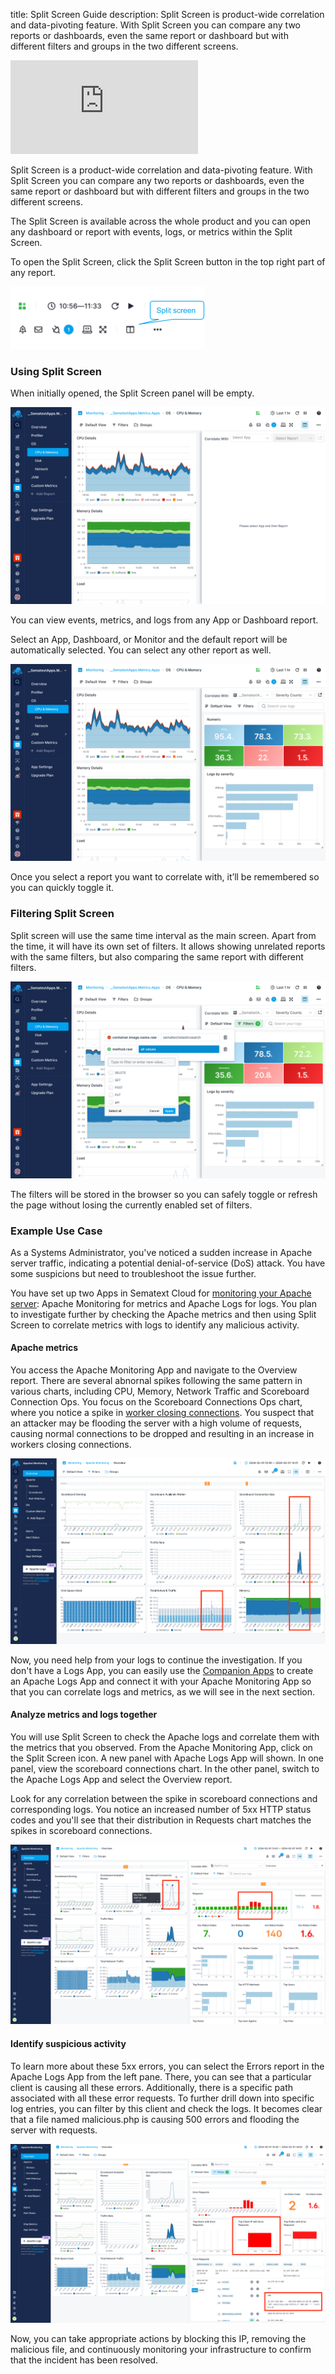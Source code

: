 title: Split Screen Guide
description: Split Screen is product-wide correlation and data-pivoting feature. With Split Screen you can compare any two reports or dashboards, even the same report or dashboard but with different filters and groups in the two different screens.

<div class="video_container">
<iframe src="https://www.youtube.com/embed/N3oXASgIt2E" 
frameborder="0" allow="autoplay; encrypted-media" 
allowfullscreen class="video"></iframe>
</div>


Split Screen is a product-wide correlation and data-pivoting feature. With Split Screen you can compare any two reports or dashboards, even the same report or dashboard but with different filters and groups in the two different screens.

The Split Screen is available across the whole product and you can open any dashboard or report with events, logs, or metrics within the Split Screen. 

To open the Split Screen, click the Split Screen button in the top right part of any report.

![Sematext Cloud Split Screen - Split Screen Button](../images/guide/split-screen/header-button.png)

### Using Split Screen

When initially opened, the Split Screen panel will be empty.

![Sematext Cloud Split Screen - Empty Split Screen](../images/guide/split-screen/empty.png)

You can view events, metrics, and logs from any App or Dashboard report.

Select an App, Dashboard, or Monitor and the default report will be automatically selected.
You can select any other report as well.

![Sematext Cloud Split Screen - Logs in Split Screen](../images/guide/split-screen/monitoring-logs.png)

Once you select a report you want to correlate with, it’ll be remembered so you can quickly toggle it.

### Filtering Split Screen

Split screen will use the same time interval as the main screen. Apart from the time, it will have its own set of filters.
It allows showing unrelated reports with the same filters, but also comparing the same report with different filters.

![Sematext Cloud Split Screen - Filters in Split Screen](../images/guide/split-screen/filters.png)

The filters will be stored in the browser so you can safely toggle or refresh the page without losing the currently enabled set of filters.

### Example Use Case

As a Systems Administrator, you've noticed a sudden increase in Apache server traffic, indicating a potential denial-of-service (DoS) attack. You have some suspicions but need to troubleshoot the issue further.

You have set up two Apps in Sematext Cloud for [monitoring your Apache server](https://sematext.com/docs/integration/apache-integration/): Apache Monitoring for metrics and Apache Logs for logs. You plan to investigate further by checking the Apache metrics and then using Split Screen to correlate metrics with logs to identify any malicious activity.

#### Apache metrics

You access the Apache Monitoring App and navigate to the Overview report. There are several abnornal spikes following the same pattern in various charts, including CPU, Memory, Network Traffic and Scoreboard Connection Ops. You focus on the Scoreboard Connections Ops chart, where you notice a spike in [worker closing connections](https://sematext.com/docs/integration/apache-integration/#apache-metrics). You suspect that an attacker may be flooding the server with a high volume of requests, causing normal connections to be dropped and resulting in an increase in workers closing connections.

![Sematext Cloud Split Screen Example](../images/guide/split-screen/apache-spikes.png)

Now, you need help from your logs to continue the investigation. If you don't have a Logs App, you can easily use the [Companion Apps](https://sematext.com/docs/guide/connected-apps/#companion-apps) to create an Apache Logs App and connect it with your Apache Monitoring App so that you can correlate logs and metrics, as we will see in the next section.

#### Analyze metrics and logs together

You will use Split Screen to check the Apache logs and correlate them with the metrics that you observed. From the Apache Monitoring App, click on the Split Screen icon. A new panel with Apache Logs App will shown. In one panel, view the scoreboard connections chart. In the other panel, switch to the Apache Logs App and select the Overview report.

Look for any correlation between the spike in scoreboard connections and corresponding logs. You notice an increased number of 5xx HTTP status codes and you'll see that their distribution in Requests chart matches the spikes in scoreboard connections.

![Sematext Cloud Split Screen Example](../images/guide/split-screen/split-screen-correlation-overview.png)

#### Identify suspicious activity

To learn more about these 5xx errors, you can select the Errors report in the Apache Logs App from the left pane. There, you can see that a particular client is causing all these errors. Additionally, there is a specific path associated with all these error requests. To further drill down into specific log entries, you can filter by this client and check the logs. It becomes clear that a file named malicious.php is causing 500 errors and flooding the server with requests.

![Sematext Cloud Split Screen Example](../images/guide/split-screen/split-screen-correlation-logs.png)

Now, you can take appropriate actions by blocking this IP, removing the malicious file, and continuously monitoring your infrastructure to confirm that the incident has been resolved.
